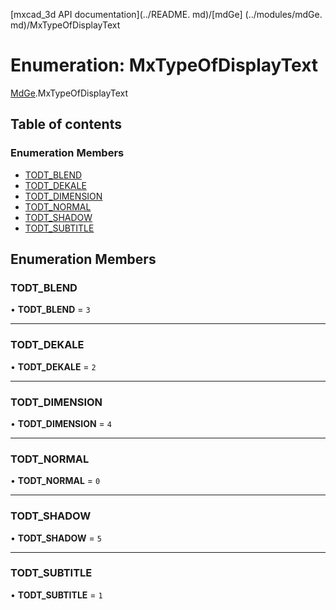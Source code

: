 [mxcad_3d API documentation](../README. md)/[mdGe] (../modules/mdGe. md)/MxTypeOfDisplayText

# Enumeration: MxTypeOfDisplayText

[MdGe](../modules/MdGe.md).MxTypeOfDisplayText

## Table of contents

### Enumeration Members

- [TODT\_BLEND](MdGe.MxTypeOfDisplayText.md#todt_blend)
- [TODT\_DEKALE](MdGe.MxTypeOfDisplayText.md#todt_dekale)
- [TODT\_DIMENSION](MdGe.MxTypeOfDisplayText.md#todt_dimension)
- [TODT\_NORMAL](MdGe.MxTypeOfDisplayText.md#todt_normal)
- [TODT\_SHADOW](MdGe.MxTypeOfDisplayText.md#todt_shadow)
- [TODT\_SUBTITLE](MdGe.MxTypeOfDisplayText.md#todt_subtitle)

## Enumeration Members

### TODT\_BLEND

• **TODT\_BLEND** = ``3``

___

### TODT\_DEKALE

• **TODT\_DEKALE** = ``2``

___

### TODT\_DIMENSION

• **TODT\_DIMENSION** = ``4``

___

### TODT\_NORMAL

• **TODT\_NORMAL** = ``0``

___

### TODT\_SHADOW

• **TODT\_SHADOW** = ``5``

___

### TODT\_SUBTITLE

• **TODT\_SUBTITLE** = ``1``
